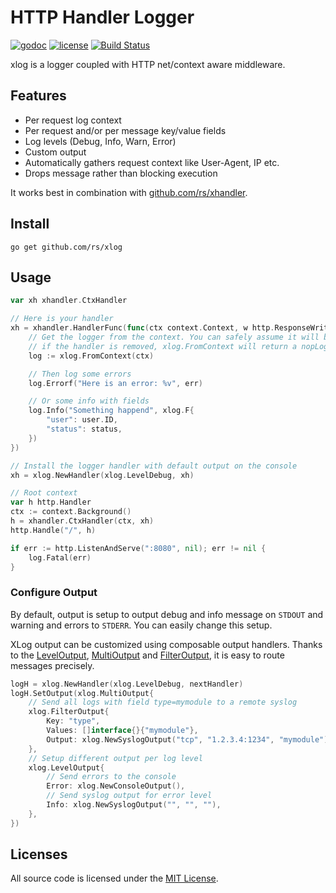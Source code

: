 # HTTP Handler Logger

[![godoc](http://img.shields.io/badge/godoc-reference-blue.svg?style=flat)](https://godoc.org/github.com/rs/xlog) [![license](http://img.shields.io/badge/license-MIT-red.svg?style=flat)](https://raw.githubusercontent.com/rs/xlog/master/LICENSE) [![Build Status](https://travis-ci.org/rs/xlog.svg?branch=master)](https://travis-ci.org/rs/xlog)

xlog is a logger coupled with HTTP net/context aware middleware.

## Features

- Per request log context
- Per request and/or per message key/value fields
- Log levels (Debug, Info, Warn, Error)
- Custom output
- Automatically gathers request context like User-Agent, IP etc.
- Drops message rather than blocking execution

It works best in combination with [github.com/rs/xhandler](https://github.com/rs/xhandler).

## Install

    go get github.com/rs/xlog

## Usage

```go
var xh xhandler.CtxHandler

// Here is your handler
xh = xhandler.HandlerFunc(func(ctx context.Context, w http.ResponseWriter, r *http.Request) {
    // Get the logger from the context. You can safely assume it will be always there,
    // if the handler is removed, xlog.FromContext will return a nopLogger
    log := xlog.FromContext(ctx)

    // Then log some errors
    log.Errorf("Here is an error: %v", err)

    // Or some info with fields
    log.Info("Something happend", xlog.F{
        "user": user.ID,
        "status": status,
    })
})

// Install the logger handler with default output on the console
xh = xlog.NewHandler(xlog.LevelDebug, xh)

// Root context
var h http.Handler
ctx := context.Background()
h = xhandler.CtxHandler(ctx, xh)
http.Handle("/", h)

if err := http.ListenAndServe(":8080", nil); err != nil {
    log.Fatal(err)
}
```

### Configure Output

By default, output is setup to output debug and info message on `STDOUT` and warning and errors to `STDERR`. You can easily change this setup.

XLog output can be customized using composable output handlers. Thanks to the [LevelOutput](https://godoc.org/github.com/rs/xlog#LevelOutput), [MultiOutput](https://godoc.org/github.com/rs/xlog#MultiOutput) and [FilterOutput](https://godoc.org/github.com/rs/xlog#FilterOutput), it is easy to route messages precisely.

```go
logH = xlog.NewHandler(xlog.LevelDebug, nextHandler)
logH.SetOutput(xlog.MultiOutput{
    // Send all logs with field type=mymodule to a remote syslog
    xlog.FilterOutput{
        Key: "type",
        Values: []interface{}{"mymodule"},
        Output: xlog.NewSyslogOutput("tcp", "1.2.3.4:1234", "mymodule"),
    },
    // Setup different output per log level
    xlog.LevelOutput{
        // Send errors to the console
        Error: xlog.NewConsoleOutput(),
        // Send syslog output for error level
        Info: xlog.NewSyslogOutput("", "", ""),
    },
})
```

## Licenses

All source code is licensed under the [MIT License](https://raw.github.com/rs/xlog/master/LICENSE).
